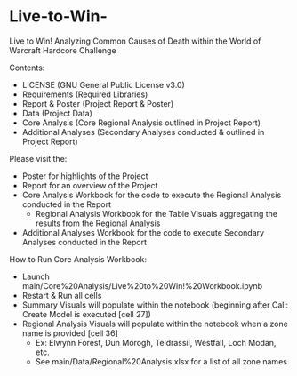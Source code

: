 # Live-to-Win-
Live to Win! Analyzing Common Causes of Death within the World of Warcraft Hardcore Challenge

Contents:
- LICENSE (GNU General Public License v3.0)
- Requirements (Required Libraries)
- Report & Poster (Project Report & Poster)
- Data (Project Data)
- Core Analysis (Core Regional Analysis outlined in Project Report)
- Additional Analyses (Secondary Analyses conducted & outlined in Project Report)

Please visit the:
- Poster for highlights of the Project
- Report for an overview of the Project
- Core Analysis Workbook for the code to execute the Regional Analysis conducted in the Report
    - Regional Analysis Workbook for the Table Visuals aggregating the results from the Regional Analysis
- Additional Analyses Workbook for the code to execute Secondary Analyses conducted in the Report

How to Run Core Analysis Workbook:
- Launch main/Core%20Analysis/Live%20to%20Win!%20Workbook.ipynb
- Restart & Run all cells
- Summary Visuals will populate within the notebook (beginning after Call: Create Model is executed [cell 27])
- Regional Analysis Visuals will populate within the notebook when a zone name is provided [cell 36]
    - Ex: Elwynn Forest, Dun Morogh, Teldrassil, Westfall, Loch Modan, etc.
    - See main/Data/Regional%20Analysis.xlsx for a list of all zone names
